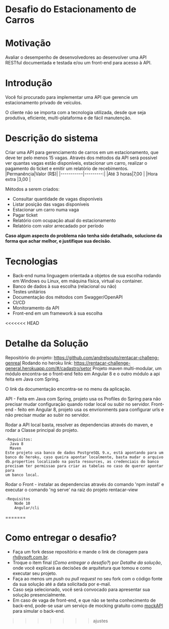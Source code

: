 # **Desafio do Estacionamento de Carros**

# Motivação
Avaliar o desempenho de desenvolvedores ao desenvolver uma API RESTful documentada e testada e/ou um front-end para acesso à API.

# Introdução 
Você foi procurado para implementar uma API que gerencie um estacionamento privado de veículos.

O cliente não se importa com a tecnologia utilizada, desde que seja produtiva, eficiente, multi-plataforma e de fácil manutenção.

# Descrição do sistema
Criar uma API para gerenciamento de carros em um estacionamento, que deve ter pelo menos 15 vagas.
Através dos métodos da API será possível ver quantas vagas estão disponíveis, estacionar um carro, realizar o pagamento do ticket e emitir um relatório de recebimentos.
|Permanência|Valor (R$)|
|-----------|---------:|
|Até 3 horas|7,00      |
|Hora extra |3,00      |

Métodos a serem criados:
- Consultar quantidade de vagas disponíveis
- Listar posição das vagas disponíveis
- Estacionar um carro numa vaga
- Pagar ticket
- Relatório com ocupação atual do estacionamento
- Relatório com valor arrecadado por período

**Caso algum aspecto do problema não tenha sido detalhado, solucione da forma que achar melhor, e justifique sua decisão.**

# Tecnologias
- Back-end numa linguagem orientada a objetos de sua escolha rodando em Windows ou Linux, em máquina física, virtual ou container.
- Banco de dados à sua escolha (relacional ou não)
- Testes unitários
- Documentação dos métodos com Swagger/OpenAPI
- CI/CD
- Monitoramento da API
- Front-end em um framework à sua escolha

<<<<<<< HEAD
# Detalhe da Solução
Repositório do projeto: https://github.com/andrelsouto/rentacar-challeng-genreal
Rodando no heroku link: https://rentacar-challenge-general.herokuapp.com/#/cadastro/setor
Projeto maven multi-modular, um módulo encontra-se o front-end feito em Angular 8 e o outro módulo a api feita em Java com Spring.

O link da documentação encontra-se no menu da aplicação.

API - Feita em Java com Spring, projeto usa os Profiles do Spring para não precisar mudar configuração quando rodar local ou subir no servidor.
Front-end - feito em Angular 8, projeto usa os envrionments para configurar urls e não precisar mudar ao subir no servidor.

Rodar a API local basta, resolver as dependencias através do maven, e rodar a Classe principal do projeto.

    -Requisitos:
      Java 8
      Maven
    Este projeto usa banco de dados PostgreSQL 9.x, está apontando para um banco do heroku, caso queira apontar localmente, basta mudar o arquivo
    db.properties localizado na pasta resources, as credenciais do banco precisam ter permissao para criar as tabelas no caso de querer apontar para
    um banco local. 

Rodar o Front - instalar as dependencias através do comando 'npm install' e executar o comando 'ng serve' na raiz do projeto rentacar-view

    -Requisitos
        Node 10
        Angular/cli
=======
# Como entregar o desafio?
- Faça um fork desse repositório e mande o link de clonagem para rh@vsoft.com.br.
- Troque o item final (*Como entregar o desafio?*) por *Detalhe da solução*, onde você explicará as decisões de arquitetura que tomou e como executar seu projeto.
- Faça ao menos um *push* ou *pull request* no seu fork com o código fonte da sua solução até a data solicitada por e-mail.
- Caso seja selecionado, você será convocado para apresentar sua solução presencialmente.
- Em caso de vaga de front-end, e que não se tenha conhecimento de back-end, pode-se usar um serviço de mocking gratuito como [mockAPI](https://www.mockapi.io) para simular o back-end.
>>>>>>> ajustes
